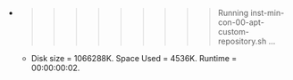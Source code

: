 * >>>>>>>>> Running inst-min-con-00-apt-custom-repository.sh ...
  * Disk size = 1066288K. Space Used = 4536K. Runtime = 00:00:00:02.

